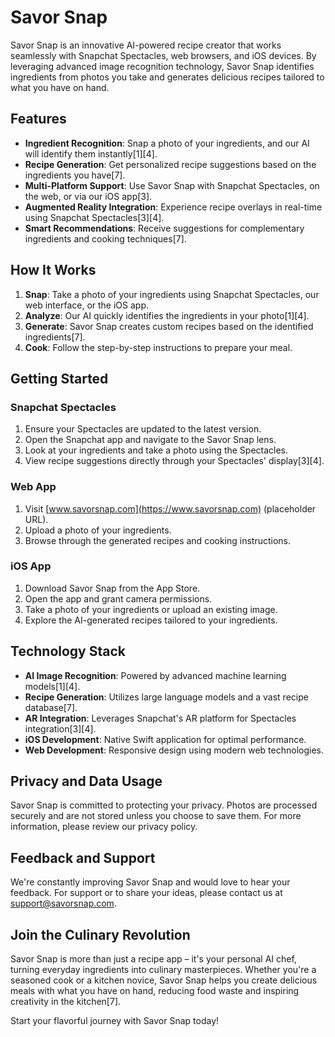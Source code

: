 # Savor Snap

Savor Snap is an innovative AI-powered recipe creator that works seamlessly with Snapchat Spectacles, web browsers, and iOS devices. By leveraging advanced image recognition technology, Savor Snap identifies ingredients from photos you take and generates delicious recipes tailored to what you have on hand.

## Features

- **Ingredient Recognition**: Snap a photo of your ingredients, and our AI will identify them instantly[1][4].
- **Recipe Generation**: Get personalized recipe suggestions based on the ingredients you have[7].
- **Multi-Platform Support**: Use Savor Snap with Snapchat Spectacles, on the web, or via our iOS app[3].
- **Augmented Reality Integration**: Experience recipe overlays in real-time using Snapchat Spectacles[3][4].
- **Smart Recommendations**: Receive suggestions for complementary ingredients and cooking techniques[7].

## How It Works

1. **Snap**: Take a photo of your ingredients using Snapchat Spectacles, our web interface, or the iOS app.
2. **Analyze**: Our AI quickly identifies the ingredients in your photo[1][4].
3. **Generate**: Savor Snap creates custom recipes based on the identified ingredients[7].
4. **Cook**: Follow the step-by-step instructions to prepare your meal.

## Getting Started

### Snapchat Spectacles

1. Ensure your Spectacles are updated to the latest version.
2. Open the Snapchat app and navigate to the Savor Snap lens.
3. Look at your ingredients and take a photo using the Spectacles.
4. View recipe suggestions directly through your Spectacles' display[3][4].

### Web App

1. Visit [www.savorsnap.com](https://www.savorsnap.com) (placeholder URL).
2. Upload a photo of your ingredients.
3. Browse through the generated recipes and cooking instructions.

### iOS App

1. Download Savor Snap from the App Store.
2. Open the app and grant camera permissions.
3. Take a photo of your ingredients or upload an existing image.
4. Explore the AI-generated recipes tailored to your ingredients.

## Technology Stack

- **AI Image Recognition**: Powered by advanced machine learning models[1][4].
- **Recipe Generation**: Utilizes large language models and a vast recipe database[7].
- **AR Integration**: Leverages Snapchat's AR platform for Spectacles integration[3][4].
- **iOS Development**: Native Swift application for optimal performance.
- **Web Development**: Responsive design using modern web technologies.

## Privacy and Data Usage

Savor Snap is committed to protecting your privacy. Photos are processed securely and are not stored unless you choose to save them. For more information, please review our privacy policy.

## Feedback and Support

We're constantly improving Savor Snap and would love to hear your feedback. For support or to share your ideas, please contact us at support@savorsnap.com.

## Join the Culinary Revolution

Savor Snap is more than just a recipe app – it's your personal AI chef, turning everyday ingredients into culinary masterpieces. Whether you're a seasoned cook or a kitchen novice, Savor Snap helps you create delicious meals with what you have on hand, reducing food waste and inspiring creativity in the kitchen[7].

Start your flavorful journey with Savor Snap today!
